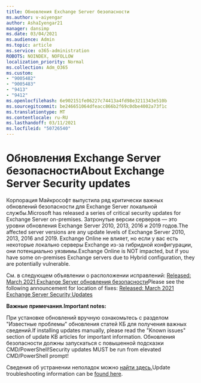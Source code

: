 ```yaml
---
title: Обновления Exchange Server безопасности
ms.author: v-aiyengar
author: AshaIyengar21
manager: dansimp
ms.date: 03/04/2021
ms.audience: Admin
ms.topic: article
ms.service: o365-administration
ROBOTS: NOINDEX, NOFOLLOW
localization_priority: Normal
ms.collection: Adm_O365
ms.custom:
- "9005482"
- "9005483"
- "9413"
- "9412"
ms.openlocfilehash: 6e902151fe06227c74413a4fd98e3211343e510b
ms.sourcegitcommit: be246651064dfeacc866b2f69c0dbe4002a73f1c
ms.translationtype: MT
ms.contentlocale: ru-RU
ms.lasthandoff: 03/11/2021
ms.locfileid: "50726540"
---
```

# <a name="about-exchange-server-security-updates"></a><span data-ttu-id="162db-102">Обновления Exchange Server безопасности</span><span class="sxs-lookup"><span data-stu-id="162db-102">About Exchange Server Security updates</span></span>

<span data-ttu-id="162db-103">Корпорация Майкрософт выпустила ряд критически важных обновлений безопасности для Exchange Server локальной службы.</span><span class="sxs-lookup"><span data-stu-id="162db-103">Microsoft has released a series of critical security updates for Exchange Server on-premises.</span></span> <span data-ttu-id="162db-104">Затронутые версии серверов — это уровни обновления Exchange Server 2010, 2013, 2016 и 2019 годов.</span><span class="sxs-lookup"><span data-stu-id="162db-104">The affected server versions are any update levels of Exchange Server 2010, 2013, 2016 and 2019.</span></span> <span data-ttu-id="162db-105">Exchange Online не влияет, но если у вас есть некоторые локально серверы Exchange из-за гибридной конфигурации, они потенциально уязвимы.</span><span class="sxs-lookup"><span data-stu-id="162db-105">Exchange Online is NOT impacted, but if you have some on-premises Exchange servers due to Hybrid configuration, they are potentially vulnerable.</span></span>

<span data-ttu-id="162db-106">См. в следующем объявлении о расположении исправлений: [Released: March 2021 Exchange Server обновления безопасности](https://techcommunity.microsoft.com/t5/exchange-team-blog/released-march-2021-exchange-server-security-updates/ba-p/2175901)</span><span class="sxs-lookup"><span data-stu-id="162db-106">Please see the following announcement for location of fixes: [Released: March 2021 Exchange Server Security Updates](https://techcommunity.microsoft.com/t5/exchange-team-blog/released-march-2021-exchange-server-security-updates/ba-p/2175901)</span></span>

<span data-ttu-id="162db-107">**Важные примечания.**</span><span class="sxs-lookup"><span data-stu-id="162db-107">**Important notes:**</span></span>

<span data-ttu-id="162db-108">При установке обновлений вручную ознакомьтесь с разделом "Известные проблемы" обновления статей КБ для получения важных сведений.</span><span class="sxs-lookup"><span data-stu-id="162db-108">If installing updates manually, please read the "Known issues" section of update KB articles for important information.</span></span> <span data-ttu-id="162db-109">Обновления безопасности должны запускаться с повышенной подсказки CMD/PowerShell!</span><span class="sxs-lookup"><span data-stu-id="162db-109">Security updates MUST be run from elevated CMD/PowerShell prompt!</span></span>

<span data-ttu-id="162db-110">Сведения об устранении неполадок можно [найти здесь.](https://aka.ms/exupdatefaq)</span><span class="sxs-lookup"><span data-stu-id="162db-110">Update troubleshooting information can be [found here](https://aka.ms/exupdatefaq).</span></span>
